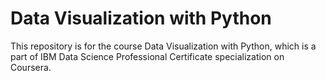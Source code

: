 # Data Visualization with Python

This repository is for the course Data Visualization with Python, which is a part of IBM Data Science Professional Certificate specialization on Coursera.
